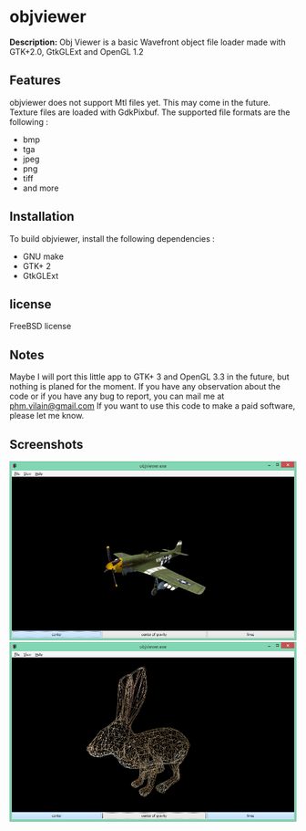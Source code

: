 # objviewer
**Description:**
Obj Viewer is a basic Wavefront object file loader made with GTK+2.0, GtkGLExt and OpenGL 1.2


## Features
objviewer does not support Mtl files yet. This may come in the future.
Texture files are loaded with GdkPixbuf. The supported file formats are the following :
- bmp
- tga
- jpeg
- png
- tiff
- and more

## Installation
To build objviewer, install the following dependencies :
- GNU make
- GTK+ 2
- GtkGLExt

## license
FreeBSD license

## Notes
Maybe I will port this little app to GTK+ 3 and OpenGL 3.3 in the future, but nothing is planed for the moment.
If you have any observation about the code or if you have any bug to report, you can mail me at phm.vilain@gmail.com
If you want to use this code to make a paid software, please let me know.

## Screenshots
![objviewer screenshot](./screenshot1.png)
![objviewer screenshot](./screenshot2.png)
